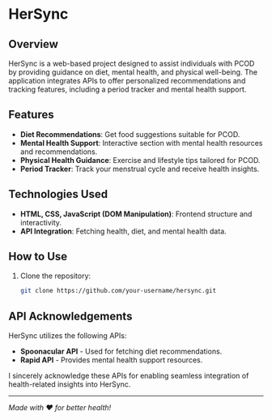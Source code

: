 # HerSync

## Overview
HerSync is a web-based project designed to assist individuals with PCOD by providing guidance on diet, mental health, and physical well-being. The application integrates APIs to offer personalized recommendations and tracking features, including a period tracker and mental health support.

## Features
- **Diet Recommendations**: Get food suggestions suitable for PCOD.
- **Mental Health Support**: Interactive section with mental health resources and recommendations.
- **Physical Health Guidance**: Exercise and lifestyle tips tailored for PCOD.
- **Period Tracker**: Track your menstrual cycle and receive health insights.

## Technologies Used
- **HTML, CSS, JavaScript (DOM Manipulation)**: Frontend structure and interactivity.
- **API Integration**: Fetching health, diet, and mental health data.

## How to Use
1. Clone the repository:
   ```bash
   git clone https://github.com/your-username/hersync.git
   ```


## API Acknowledgements
HerSync utilizes the following APIs:
- **Spoonacular API** - Used for fetching diet recommendations.
- **Rapid API** - Provides mental health support resources.

I sincerely acknowledge these APIs for enabling seamless integration of health-related insights into HerSync.

---
*Made with ❤️ for better health!*
